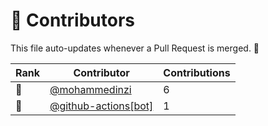 # 👥 Contributors

This file auto-updates whenever a Pull Request is merged. 🚀

| Rank | Contributor | Contributions |
| ---- | ----------- | ------------- |
| 🥇 | [@mohammedinzi](https://github.com/mohammedinzi) | 6 |
| 🥈 | [@github-actions[bot]](https://github.com/apps/github-actions) | 1 |
